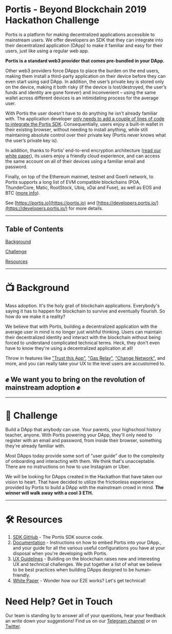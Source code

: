 # Portis - Beyond Blockchain 2019 Hackathon Challenge


Portis is a platform for making decentralized applications accessible to mainstream users. We offer developers an SDK that they can integrate into their decentralized application (DApp) to make it familiar and easy for their users, just like using a regular web app. 

**Portis is a standard web3 provider that comes pre-bundled in your DApp.**

Other web3 providers force DApps to place the burden on the end users, making them install a third-party application on their device before they can even start using said DApp. In addition, the user’s private key is stored only on the device, making it both risky (if the device is lost/destroyed, the user’s funds and identity are gone forever) and inconvenient – using the same wallet across different devices is an intimidating process for the average user.

With Portis the user doesn't have to do anything he isn't already familiar with. The application developer [only needs to add a couple of lines of code to integrate the Portis SDK](https://github.com/portis-project/web-sdk). Consequentially, users enjoy a built-in wallet in their existing browser, without needing to install anything, while still maintaining absolute control over their private key (Portis never knows what the user’s private key is). 

In addition, thanks to Portis’ end-to-end encryption architecture ([read our white paper](https://www.portis.io/whitepaper)), its users enjoy a friendly cloud experience, and can access the same account on all of their devices using a familiar email and password.

Finally, on top of the Ethereum mainnet, testnet and Goerli network, to Portis supports a long list of EVM compatible blockchains (POA, ThunderCore, Matic, RootStock, Ubiq, xDai and Fuse), as well as EOS and BTC ([more info](https://docs.portis.io/#/configuration?id=network)).

See [https://portis.io](https://portis.io) and [https://developers.portis.io/](https://developers.portis.io/) for more details.

---

## Table of Contents

[Background](#tv-background)

[Challenge](#rocket-challenge)

[Resources](#hammer_and_wrench-resources)

---

# :tv: Background

Mass adoption. It's the holy grail of blockchain applications. Everybody's saying it has to happen for blockchain to survive and eventually flourish. So how do we make it a reality?

We believe that with Portis, building a decentralized application with the average user in mind is no longer just wishful thinking. Users can maintain their decentralized identity and interact with the blockchain without being forced to understand complicated technical terms. Heck, they don't even have to know they're using a decentralized application at all!

Throw in features like ["Trust this App"](https://docs.portis.io/#/trust-this-app), ["Gas Relay"](https://docs.portis.io/#/gas-relay), ["Change Network"](https://docs.portis.io/#/methods?id=changenetwork), and more, and you can really take your UX to the level users are accustomed to.

## ✊ We want you to bring on the revolution of mainstream adoption ✊

---

# :rocket: Challenge

Build a DApp that anybody can use. Your parents, your highschool history teacher, anyone. With Portis powering your DApp, they'll only need to register with an email and password, from inside their browser, something they're already familiar with. 

Most DApps today provide some sort of "user guide" due to the complexity of onboarding and interacting with them. We think that's unacceptable. There are no instructions on how to use Instagram or Uber.

We will be looking for DApps created in the Hackathon that have taken our vision to heart. That have decided to utilize the frictionless experience provided by Portis to build a DApp with the mainstream crowd in mind. **The winner will walk away with a cool 3 ETH.**

---

# :hammer_and_wrench: Resources

1. [SDK GitHub](https://github.com/portis-project/web-sdk) - The Portis SDK source code.
1. [Documentation](https://docs.portis.io/) - Instructions on how to embed Portis into your DApp., and your guide for all the various useful configurations you have at your disposal when you're developing with Portis.
1. [UX Guidelines](https://docs.portis.io/#/ux-guidelines) - Building on the blockchain raises new and interesting UX and technical challenges. We put together a list of what we believe to be best practices when building DApps designed to be human-friendly.
1. [White Paper](https://www.portis.io/whitepaper) - Wonder how our E2E works? Let's get technical!  


# Need Help? Get in Touch

Our team is standing by to answer all of your questions, hear your feedback an write down your suggestions! Find us on our [Telegram channel](https://t.me/PortisHQ) or on [Twitter](https://twitter.com/portis_io).
